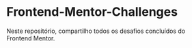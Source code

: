# Frontend-Mentor-Challenges
Neste repositório, compartilho todos os desafios concluídos do Frontend Mentor.

